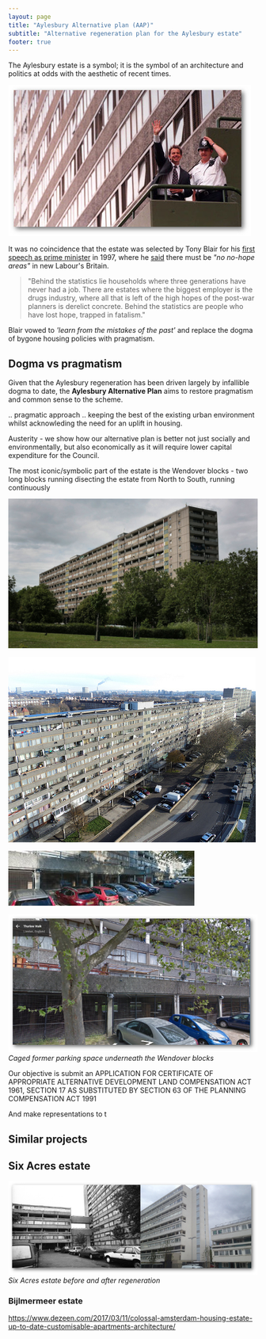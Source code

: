 ```yaml
---
layout: page
title: "Aylesbury Alternative plan (AAP)"
subtitle: "Alternative regeneration plan for the Aylesbury estate"
footer: true
---
```

The Aylesbury estate is a symbol; it is the symbol of an architecture and politics at odds with the aesthetic of recent times.

![](/img/blairaylesbury.jpg)

It was no coincidence that the estate was selected by Tony Blair for his [first speech as prime minister](http://www.independent.co.uk/news/uk/politics/he-visited-in-glory-days-of-97-but-has-blair-kept-his-vow-to-aylesbury-estate-484821.html) in 1997, where he [said](http://www.bbc.co.uk/news/special/politics97/news/06/0602/blair.shtml) there must be _"no no-hope areas"_ in new Labour's Britain. 

>"Behind the statistics lie households where three generations have never had a job. There are estates where the biggest employer is the drugs industry, where all that is left of the high hopes of the post-war planners is derelict concrete. Behind the statistics are people who have lost hope, trapped in fatalism."

Blair vowed to _'learn from the mistakes of the past'_ and replace the dogma of bygone housing policies with pragmatism. 

## Dogma vs pragmatism
Given that the Aylesbury regeneration has been driven largely by infallible dogma to date, the __Aylesbury Alternative Plan__ aims to restore pragmatism and common sense to the scheme.

 .. pragmatic approach .. keeping the best of the existing urban environment whilst acknowleding the need for an uplift in housing.

Austerity - we show how our alternative plan is better not just socially and environmentally, but also economically as it will require lower capital expenditure for the Council. 

The most iconic/symbolic part of the estate is the Wendover blocks - two long blocks running disecting the estate from North to South, running continuously

![](/img/wendover.jpg)

![](/img/wendover2.jpg)

![](/img/wendoverparking.jpg)

![](/img/aylesburyparkingspace.png)
*Caged former parking space underneath the Wendover blocks*

Our objective is submit an APPLICATION FOR CERTIFICATE OF APPROPRIATE ALTERNATIVE DEVELOPMENT
LAND COMPENSATION ACT 1961, SECTION 17 AS SUBSTITUTED BY SECTION 63 OF 
THE PLANNING COMPENSATION ACT 1991

And make representations to t

## Similar projects

## Six Acres estate

![](/img/sixacresbeforeafter.jpg) 
*Six Acres estate before and after regeneration*

### Bijlmermeer estate
https://www.dezeen.com/2017/03/11/colossal-amsterdam-housing-estate-up-to-date-customisable-apartments-architecture/
